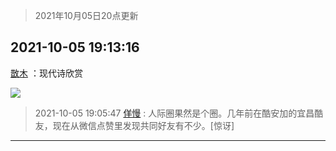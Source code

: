 > 2021年10月05日20点更新
<link rel="stylesheet" href="https://cdn.jsdelivr.net/gh/taotie6/sampleJSON@main/css/photo_show.css">
<meta name="referrer" content="no-referrer" />


 ## 2021-10-05 19:13:16 

 [㪚木](https://www.coolapk.com/feed/30484536?shareKey=MTVhNzk3NWY2ZDZhNjE1YzNkY2E~) ：现代诗欣赏 

<div class="album">
<img class="img-item" src="http://image.coolapk.com/feed/2021/1005/19/1081091_66c56a94_2395_75@389x533.jpeg" />
</div>

> 2021-10-05 19:05:47 
> [佯慢](https://www.coolapk.com/feed/30484361?shareKey=MDMwOWQxMmY2MDM5NjE1YzNkY2E~) : 人际圈果然是个圈。几年前在酷安加的宜昌酷友，现在从微信点赞里发现共同好友有不少。[惊讶] 

 ------- 

